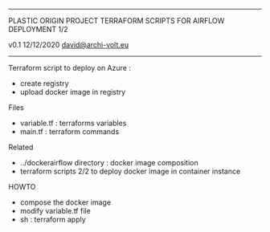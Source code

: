 ----------------------------------------------------

PLASTIC ORIGIN PROJECT
TERRAFORM SCRIPTS FOR AIRFLOW DEPLOYMENT 1/2

v0.1 12/12/2020
david@archi-volt.eu

----------------------------------------------------

Terraform script to deploy on Azure :
- create registry 
- upload docker image in registry

Files
- variable.tf : terraforms variables
- main.tf : terraform commands

Related
- ../dockerairflow directory : docker image composition
- terraform scripts 2/2 to deploy docker image in container instance

HOWTO
- compose the docker image 
- modify variable.tf file
- sh : terraform apply